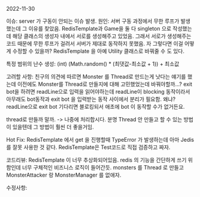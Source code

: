 2022-11-30

이슈:
server 가 구동이 안되는 이슈 발생.
원인: 서버 구동 과정에서 무한 루프가 발생했는데 그 이유를 찾았음.
RedisTemplate과 Game을 둘 다 singleton 으로 작성했는데
해당 클래스의 생성자 내에서 서로를 생성해주고 있었음.
그래서 서로가 생성해주는 코드 때문에 무한 루프가 걸려서
서버가 제대로 동작하지 못했음.
자 그렇다면 이걸 어떻게 수정할 수 있을까?
RedisTemplate 을 아예 Utility 클래스로 바꿔줄 수 도 있다.

특정 범위의 난수 생성: (int) (Math.random() * (최댓값-최소값 + 1)) + 최소값

고려할 사항:
친구의 의견에 따르면 Monster 를 Thread로 만드는게 낫다는 얘기를 했는데
이전에도 Monster를 Thread로 만들지에 대해 고민했었는데 바꿔야할까...?
exit bot을 하려면 readLine으로 입력을 읽어야하는데 readLine이 blocking 동작이라서
아무래도 bot동작과 exit bot 을 입력받는 동작 사이에서 분리가 필요함.
왜냐? readLine으로 exit bot 기다리면 블로킹되서 애초에 bot 이 동작할 수가 없거든요.

thread로 만들까 말까. -> 나중에 처리합시다. 분명 Thread 안 만들고 할 수 있는 방법이 있을텐데 그 방법이 훨씬 더 좋을거임.

Hot Fix:
RedisTemplate 에서 get 을 진행할때 TypeError 가 발생하는데 아마 Jedis 를 잘못 사용한 것 같다.
RedisTemplate은 Test코드로 직접 검증하고 짜자.

코드리뷰:
RedisTemplate 이 너무 추상화되어있음. 
redis 의 기능을 간단하게 쓰기 위함인데 너무 구체적인 비즈니스 로직이 들어간듯. 
monsters 를 Thread 로 만들고 MonsterAttacker 랑 MonsterManager 를 없애자. 

수정사항: 

